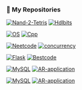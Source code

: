 ### 📌 My Repositories

[![Nand-2-Tetris](https://github-readme-stats.vercel.app/api/pin/?username=IgorAmashukeli&repo=Nand-2-Tetris&theme=ambient_gradient&description_lines_count=3)](https://github.com/IgorAmashukeli/Nand-2-Tetris) [![Hdlbits](https://github-readme-stats.vercel.app/api/pin/?username=IgorAmashukeli&repo=Hdlbits&theme=ambient_gradient&description_lines_count=3)](https://github.com/IgorAmashukeli/Hdlbits) 


[![OS](https://github-readme-stats.vercel.app/api/pin/?username=IgorAmashukeli&repo=OS&theme=ambient_gradient&description_lines_count=3)](https://github.com/IgorAmashukeli/OS) [![Cpp](https://github-readme-stats.vercel.app/api/pin/?username=IgorAmashukeli&repo=Cpp&theme=ambient_gradient&description_lines_count=3)](https://github.com/IgorAmashukeli/Cpp)


[![Neetcode](https://github-readme-stats.vercel.app/api/pin/?username=IgorAmashukeli&repo=Neetcode&theme=ambient_gradient&description_lines_count=3)](https://github.com/IgorAmashukeli/Neetcode) [![concurrency](https://github-readme-stats.vercel.app/api/pin/?username=IgorAmashukeli&repo=concurrency&theme=ambient_gradient&description_lines_count=3)](https://github.com/IgorAmashukeli/concurrency)


[![Flask](https://github-readme-stats.vercel.app/api/pin/?username=IgorAmashukeli&repo=Flask&theme=ambient_gradient&description_lines_count=3)](https://github.com/IgorAmashukeli/Flask) [![Bestcode](https://github-readme-stats.vercel.app/api/pin/?username=IgorAmashukeli&repo=Bestcode&theme=ambient_gradient&description_lines_count=3)](https://github.com/IgorAmashukeli/Bestcode)


[![MySQL](https://github-readme-stats.vercel.app/api/pin/?username=IgorAmashukeli&repo=MySQL&theme=ambient_gradient&description_lines_count=3)](https://github.com/IgorAmashukeli/MySQL) [![AR-application](https://github-readme-stats.vercel.app/api/pin/?username=IgorAmashukeli&repo=AR-application&theme=ambient_gradient&description_lines_count=3)](https://github.com/IgorAmashukeli/AR-application)



[![MySQL](https://github-readme-stats.vercel.app/api/pin/?username=IgorAmashukeli&repo=MySQL&theme=ambient_gradient&description_lines_count=3)](https://github.com/IgorAmashukeli/MySQL) [![AR-application](https://github-readme-stats.vercel.app/api/pin/?username=AR-application&repo=AR-application&theme=ambient_gradient&description_lines_count=3)](https://github.com/IgorAmashukeli/AR-application)